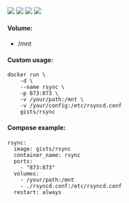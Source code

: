 ![](https://images.microbadger.com/badges/version/gists/rsync.svg) ![](https://images.microbadger.com/badges/image/gists/rsync.svg) ![](https://img.shields.io/docker/stars/gists/rsync.svg) ![](https://img.shields.io/docker/pulls/gists/rsync.svg)

#### Volume:

- /mnt

#### Custom usage:

    docker run \
        -d \
        --name rsync \
        -p 873:873 \
        -v /your/path:/mnt \
        -v /your/config:/etc/rsyncd.conf
        gists/rsync

#### Compose example:

    rsync:
      image: gists/rsync
      container_name: rsync
      ports:
        - "873:873"
      volumes:
        - /your/path:/mnt
        - ./rsyncd.conf:/etc/rsyncd.conf
      restart: always
